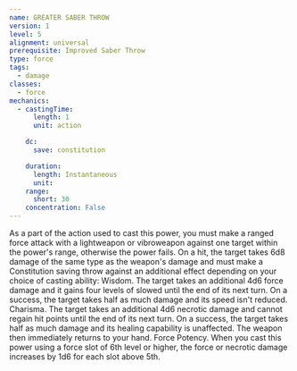 ```yaml
---
name: GREATER SABER THROW
version: 1
level: 5
alignment: universal
prerequisite: Improved Saber Throw
type: force
tags:
  - damage
classes:
  - force
mechanics:
  - castingTime:
      length: 1
      unit: action

    dc:
      save: constitution

    duration:
      length: Instantaneous
      unit: 
    range:
      short: 30
    concentration: False
---
```

As a part of the action used to cast this power, you
must make a ranged force attack with a lightweapon or
vibroweapon against one target within the power's
range, otherwise the power fails. On a hit, the target
takes 6d8 damage of the same type as the weapon's
damage and must make a Constitution saving throw
against an additional effect depending on your choice
of casting ability:
Wisdom. The target takes an additional 4d6 force
damage and it gains four levels of slowed until the end
of its next turn. On a success, the target takes half as
much damage and its speed isn't reduced.
Charisma. The target takes an additional 4d6
necrotic damage and cannot regain hit points until the
end of its next turn. On a success, the target takes half
as much damage and its healing capability is
unaffected.
The weapon then immediately returns to your hand.
Force Potency. When you cast this power using a
force slot of 6th level or higher, the force or necrotic
damage increases by 1d6 for each slot above 5th.

    